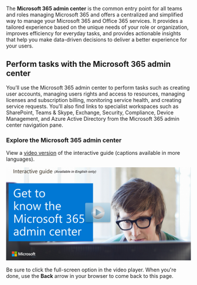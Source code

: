 The **Microsoft 365 admin center** is the common entry point for all teams and roles managing Microsoft 365 and offers a centralized and simplified way to manage your Microsoft 365 and Office 365 services. It provides a tailored experience based on the unique needs of your role or organization, improves efficiency for everyday tasks, and provides actionable insights that help you make data-driven decisions to deliver a better experience for your users.

## Perform tasks with the Microsoft 365 admin center

You’ll use the Microsoft 365 admin center to perform tasks such as creating user accounts, managing users rights and access to resources, managing licenses and subscription billing, monitoring service health, and creating service requests. You’ll also find links to specialist workspaces such as SharePoint, Teams & Skype, Exchange, Security, Compliance, Device Management, and Azure Active Directory from the Microsoft 365 admin center navigation pane.

### Explore the Microsoft 365 admin center

View a [video version](https://www.microsoft.com/videoplayer/embed/RE44vAc) of the interactive guide (captions available in more languages).

<a href="https://mslearn.cloudguides.com/guides/Get%20to%20know%20the%20Microsoft%20365%20admin%20center5">![Tour the Microsoft 365 admin center](../media/lab-admin-image.png)</a>  

Be sure to click the full-screen option in the video player. When you're done, use the **Back** arrow in your browser to come back to this page. 
